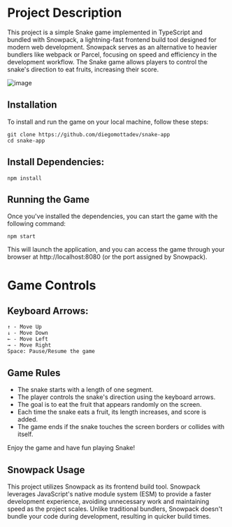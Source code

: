 # Project Description

This project is a simple Snake game implemented in TypeScript and bundled with Snowpack, a lightning-fast frontend build tool designed for modern web development. Snowpack serves as an alternative to heavier bundlers like webpack or Parcel, focusing on speed and efficiency in the development workflow. The Snake game allows players to control the snake's direction to eat fruits, increasing their score.

![image](https://github.com/diegomottadev/snake-app/assets/64202326/4c254a19-efa2-41a6-927c-7aa51019406c)

## Installation

To install and run the game on your local machine, follow these steps:

    git clone https://github.com/diegomottadev/snake-app
    cd snake-app


## Install Dependencies:

    npm install

## Running the Game

Once you've installed the dependencies, you can start the game with the following command:

    npm start

This will launch the application, and you can access the game through your browser at http://localhost:8080 (or the port assigned by Snowpack).

# Game Controls

## Keyboard Arrows:

    ↑ - Move Up
    ↓ - Move Down
    ← - Move Left
    → - Move Right
    Space: Pause/Resume the game

## Game Rules

- The snake starts with a length of one segment.
- The player controls the snake's direction using the keyboard arrows.
- The goal is to eat the fruit that appears randomly on the screen.
- Each time the snake eats a fruit, its length increases, and score is added.
- The game ends if the snake touches the screen borders or collides with itself.

Enjoy the game and have fun playing Snake!


## Snowpack Usage

This project utilizes Snowpack as its frontend build tool. Snowpack leverages JavaScript's native module system (ESM) to provide a faster development experience, avoiding unnecessary work and maintaining speed as the project scales. Unlike traditional bundlers, Snowpack doesn't bundle your code during development, resulting in quicker build times.
